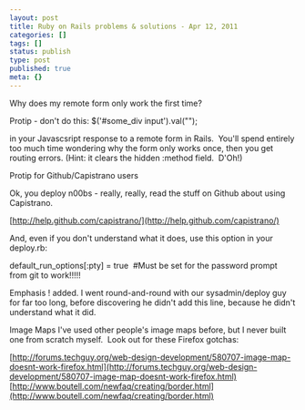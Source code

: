 ```yaml
---
layout: post
title: Ruby on Rails problems & solutions - Apr 12, 2011
categories: []
tags: []
status: publish
type: post
published: true
meta: {}
---
```


Why does my remote form only work the first time?

Protip - don't do this:
$('#some_div input').val("");

in your Javascsript response to a remote form in Rails.  You'll spend entirely too much time wondering why the form only works once, then you get routing errors. (Hint: it clears the hidden :method field.  D'Oh!)

Protip for Github/Capistrano users



Ok, you deploy n00bs - really, really, read the stuff on Github about using Capistrano.  



[http://help.github.com/capistrano/](http://help.github.com/capistrano/)



And, even if you don't understand what it does, use this option in your deploy.rb:

default_run_options[:pty] = true  #Must be set for the password prompt from git to work!!!!!



Emphasis ! added. I went round-and-round with our sysadmin/deploy guy for far too long, before discovering he didn't add this line, because he didn't understand what it did.  


Image Maps
I've used other people's image maps before, but I never built one from scratch myself.  Look out for these Firefox gotchas:


[http://forums.techguy.org/web-design-development/580707-image-map-doesnt-work-firefox.html](http://forums.techguy.org/web-design-development/580707-image-map-doesnt-work-firefox.html)
[http://www.boutell.com/newfaq/creating/border.html](http://www.boutell.com/newfaq/creating/border.html)

